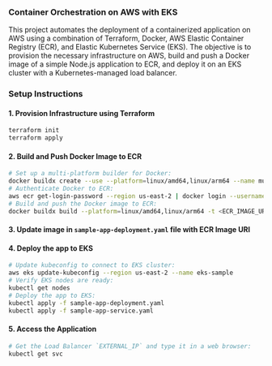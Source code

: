 ### Container Orchestration on AWS with EKS
This project automates the deployment of a containerized application on AWS using a combination of Terraform, Docker, AWS Elastic Container Registry (ECR), and Elastic Kubernetes Service (EKS). The objective is to provision the necessary infrastructure on AWS, build and push a Docker image of a simple Node.js application to ECR, and deploy it on an EKS cluster with a Kubernetes-managed load balancer.

### Setup Instructions

#### 1. Provision Infrastructure using Terraform
```bash
terraform init
terraform apply
```
#### 2. Build and Push Docker Image to ECR
```bash
# Set up a multi-platform builder for Docker:
docker buildx create --use --platform=linux/amd64,linux/arm64 --name multi-platform-builder
# Authenticate Docker to ECR:
aws ecr get-login-password --region us-east-2 | docker login --username AWS --password-stdin <ECR_IMAGE_URI>
# Build and push the Docker image to ECR:
docker buildx build --platform=linux/amd64,linux/arm64 -t <ECR_IMAGE_URI>:v1 --push .
```
#### 3. Update image in `sample-app-deployment.yaml` file with ECR Image URI
#### 4. Deploy the app to EKS
```bash
# Update kubeconfig to connect to EKS cluster:
aws eks update-kubeconfig --region us-east-2 --name eks-sample
# Verify EKS nodes are ready:
kubectl get nodes
# Deploy the app to EKS:
kubectl apply -f sample-app-deployment.yaml
kubectl apply -f sample-app-service.yaml
```
#### 5. Access the Application
```bash
# Get the Load Balancer `EXTERNAL_IP` and type it in a web browser:
kubectl get svc
```